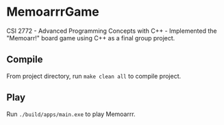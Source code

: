 # MemoarrrGame
CSI 2772 - Advanced Programming Concepts with C++ - Implemented the "Memoarr!" board game using C++ as a final group project.

## Compile
From project directory, run `make clean all` to compile project.

## Play
Run `./build/apps/main.exe` to play Memoarrr.
